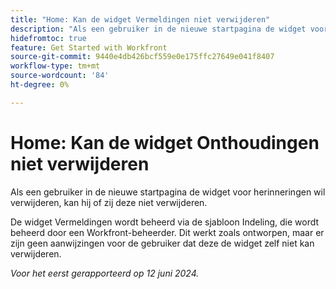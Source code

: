 ```yaml
---
title: "Home: Kan de widget Vermeldingen niet verwijderen"
description: "Als een gebruiker in de nieuwe startpagina de widget voor herinneringen wil verwijderen, kan hij of zij deze niet verwijderen."
hidefromtoc: true
feature: Get Started with Workfront
source-git-commit: 9440e4db426bcf559e0e175ffc27649e041f8407
workflow-type: tm+mt
source-wordcount: '84'
ht-degree: 0%

---
```



# Home: Kan de widget Onthoudingen niet verwijderen

Als een gebruiker in de nieuwe startpagina de widget voor herinneringen wil verwijderen, kan hij of zij deze niet verwijderen.

De widget Vermeldingen wordt beheerd via de sjabloon Indeling, die wordt beheerd door een Workfront-beheerder. Dit werkt zoals ontworpen, maar er zijn geen aanwijzingen voor de gebruiker dat deze de widget zelf niet kan verwijderen.

_Voor het eerst gerapporteerd op 12 juni 2024._
